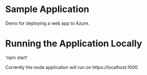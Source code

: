 # Sample Application

Demo for deploying a web app to Azure.

# Running the Application Locally

'npm start'

Currently the node application will run on https://localhost:1000